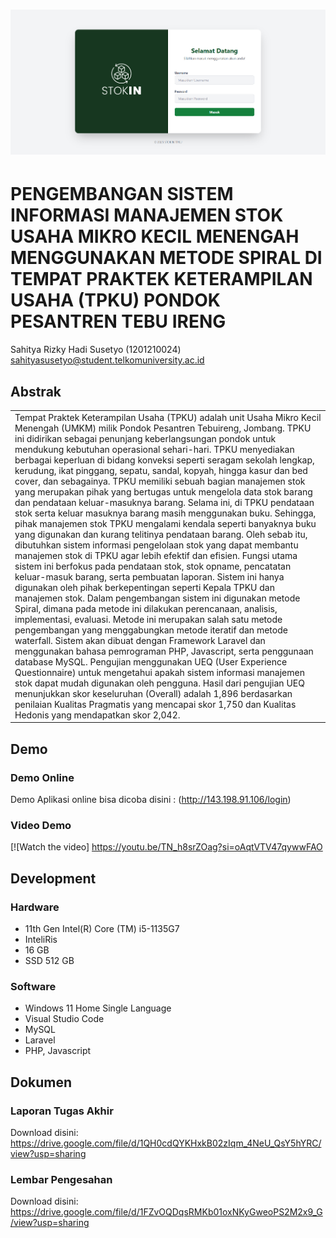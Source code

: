 # ![WebApp](https://github.com/Software-Engineering-TUS/12021210024-Sahitya/blob/main/images/Login.png) <!-- silakan ganti gambar dengan screenshoot aplikasi yang dikembangkan -->
# PENGEMBANGAN SISTEM INFORMASI MANAJEMEN STOK USAHA MIKRO KECIL MENENGAH MENGGUNAKAN METODE SPIRAL DI TEMPAT PRAKTEK KETERAMPILAN USAHA (TPKU) PONDOK PESANTREN TEBU IRENG
Sahitya Rizky Hadi Susetyo (1201210024) sahityasusetyo@student.telkomuniversity.ac.id
## Abstrak
<table>
<tr>
<td>
Tempat Praktek Keterampilan Usaha (TPKU) adalah unit Usaha Mikro Kecil 
Menengah (UMKM) milik Pondok Pesantren Tebuireng, Jombang. TPKU ini 
didirikan sebagai penunjang keberlangsungan pondok untuk mendukung kebutuhan 
operasional sehari-hari. TPKU menyediakan berbagai keperluan di bidang konveksi 
seperti seragam sekolah lengkap, kerudung, ikat pinggang, sepatu, sandal, kopyah, 
hingga kasur dan bed cover, dan sebagainya. TPKU memiliki sebuah bagian  
manajemen stok yang merupakan pihak yang bertugas untuk mengelola data stok 
barang dan pendataan keluar-masuknya barang. 
Selama ini, di TPKU pendataan stok serta keluar masuknya barang masih 
menggunakan buku. Sehingga, pihak manajemen stok TPKU mengalami kendala 
seperti banyaknya buku yang digunakan dan kurang telitinya pendataan barang. 
Oleh sebab itu, dibutuhkan sistem informasi pengelolaan stok yang dapat 
membantu manajemen stok di TPKU agar lebih efektif dan efisien. Fungsi utama 
sistem ini berfokus pada pendataan stok, stok opname, pencatatan keluar-masuk 
barang, serta pembuatan laporan. Sistem ini hanya digunakan oleh pihak 
berkepentingan seperti Kepala TPKU dan manajemen stok. 
Dalam pengembangan sistem ini digunakan metode Spiral, dimana pada metode ini 
dilakukan perencanaan, analisis, implementasi, evaluasi. Metode ini merupakan 
salah satu metode pengembangan yang menggabungkan metode iteratif dan metode 
waterfall. Sistem akan dibuat dengan Framework Laravel dan menggunakan bahasa 
pemrograman PHP, Javascript, serta penggunaan database MySQL. Pengujian 
menggunakan UEQ (User Experience Questionnaire) untuk mengetahui apakah 
sistem informasi manajemen stok dapat mudah digunakan oleh pengguna. Hasil 
dari pengujian UEQ menunjukkan skor keseluruhan (Overall) adalah 1,896 
berdasarkan penilaian Kualitas Pragmatis yang mencapai skor 1,750 dan Kualitas 
Hedonis yang mendapatkan skor 2,042.
</td>
</tr>
</table>


## Demo
### Demo Online
<!-- Optional Kalau ada demo online -->
Demo Aplikasi online bisa dicoba disini : (http://143.198.91.106/login)

### Video Demo
<!-- Wajib mencantumkan link video demo aplikasi, boleh link youtube atau link file video di github -->
[![Watch the video] https://youtu.be/TN_h8srZOag?si=oAqtVTV47qywwFAO

## Development
### Hardware
- 11th Gen Intel(R) Core (TM) i5-1135G7
- InteliRis 
- 16 GB
- SSD 512 GB 

### Software
- Windows 11 Home Single Language 
- Visual Studio Code
- MySQL 
- Laravel
- PHP, Javascript 

## Dokumen

### Laporan Tugas Akhir
<!-- Laporan tugas akhir yang sudah direvisi paling akhir -->
Download disini: https://drive.google.com/file/d/1QH0cdQYKHxkB02zIqm_4NeU_QsY5hYRC/view?usp=sharing

### Lembar Pengesahan
<!-- Lembar Pengesahan yang sudah ditanda-tangani -->
Download disini: https://drive.google.com/file/d/1FZvOQDqsRMKb01oxNKyGweoPS2M2x9_G/view?usp=sharing


